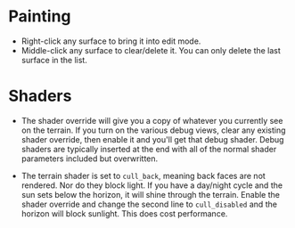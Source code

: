 # Painting

* Right-click any surface to bring it into edit mode.
* Middle-click any surface to clear/delete it. You can only delete the last surface in the list.


# Shaders

* The shader override will give you a copy of whatever you currently see on the terrain. If you turn on the various debug views, clear any existing shader override, then enable it and you'll get that debug shader. Debug shaders are typically inserted at the end with all of the normal shader parameters included but overwritten.

* The terrain shader is set to `cull_back`, meaning back faces are not rendered. Nor do they block light. If you have a day/night cycle and the sun sets below the horizon, it will shine through the terrain. Enable the shader override and change the second line to `cull_disabled` and the horizon will block sunlight. This does cost performance.